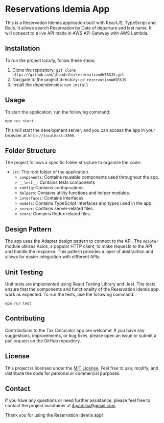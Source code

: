# Reservations Idemia App

This is a Reservation Idemia application built with ReactJS, TypeScript and RxJs. It allows search Reservation by Date of departure and last name. It will coneect to a live API made in AWS API Gateway with AWS Lambda.

## Installation

To run the project locally, follow these steps:

1. Clone the repository: `git clone https://github.com/jbpadilha/reservationAWSRXJS.git`
2. Navigate to the project directory: `cd reservationAWSRXJS`
3. Install the dependencies: `npm install`

## Usage

To start the application, run the following command:

```
npm run start
```

This will start the development server, and you can access the app in your browser at `http://localhost:3000`.


## Folder Structure

The project follows a specific folder structure to organize the code:

- `src`: The root folder of the application.
  - `components`: Contains reusable components used throughout the app.
  - `__test__`: Contains tests components
  - `config`: Contains configurations.
  - `helpers`: Contains utility functions and helper modules.
  - `interfaces`: Contains interfaces.
  - `models`: Contains TypeScript interfaces and types used in the app.
  - `server`: Contains server-related files.
  - `store`: Contains Redux related files.

## Design Pattern

The app uses the Adapter design pattern to connect to the API. The `Adapter` module utilizes Axios, a popular HTTP client, to make requests to the API and handle the response. This pattern provides a layer of abstraction and allows for easier integration with different APIs.

## Unit Testing

Unit tests are implemented using React Testing Library and Jest. The tests ensure that the components and functionality of the Reservation Idemia app work as expected. To run the tests, use the following command:

```
npm run test
```

## Contributing

Contributions to the Tax Calculator app are welcome! If you have any suggestions, improvements, or bug fixes, please open an issue or submit a pull request on the GitHub repository.

## License

This project is licensed under the [MIT License](LICENSE). Feel free to use, modify, and distribute the code for personal or commercial purposes.

## Contact

If you have any questions or need further assistance, please feel free to contact the project maintainer at [jbpadilha@gmail.com](mailto:jbpadilha@gmail.com).

Thank you for using the Reservation Idemia app!